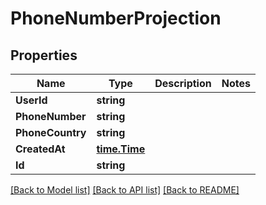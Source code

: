 # PhoneNumberProjection

## Properties

Name | Type | Description | Notes
------------ | ------------- | ------------- | -------------
**UserId** | **string** |  | 
**PhoneNumber** | **string** |  | 
**PhoneCountry** | **string** |  | 
**CreatedAt** | [**time.Time**](time.Time) |  | 
**Id** | **string** |  | 

[[Back to Model list]](../README#documentation-for-models) [[Back to API list]](../README#documentation-for-api-endpoints) [[Back to README]](../README)


